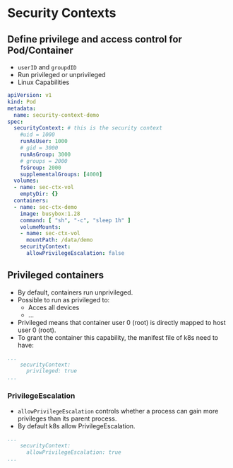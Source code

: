# Security Contexts
## Define privilege and access control for Pod/Container
- `userID` and `groupdID`
- Run privileged or unprivileged
- Linux Capabilities
```yaml
apiVersion: v1
kind: Pod
metadata:
  name: security-context-demo
spec:
  securityContext: # this is the security context
    #uid = 1000
    runAsUser: 1000
    # gid = 3000
    runAsGroup: 3000
    # groups = 2000
    fsGroup: 2000
    supplementalGroups: [4000]
  volumes:
  - name: sec-ctx-vol
    emptyDir: {}
  containers:
  - name: sec-ctx-demo
    image: busybox:1.28
    command: [ "sh", "-c", "sleep 1h" ]
    volumeMounts:
    - name: sec-ctx-vol
      mountPath: /data/demo
    securityContext:
      allowPrivilegeEscalation: false
```
## Privileged containers
-  By default, containers run unprivileged.
- Possible to run as privileged to:
	- Acces all devices
	- ...
- Privileged means that container user 0 (root) is directly mapped to host user 0 (root).
- To grant the container this capability, the manifest file of k8s need to have:
```yaml
...
    securityContext:
      privileged: true
...
```
### PrivilegeEscalation
- `allowPrivilegeEscalation` controls whether a process can gain more privileges than its parent process.
- By default k8s allow PrivilegeEscalation.
```yaml
...
    securityContext:
      allowPrivilegeEscalation: true
...
```